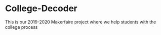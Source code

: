 # College-Decoder
This is our 2019-2020 Makerfaire project where we help students with the college process
